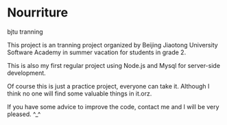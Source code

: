# Nourriture
bjtu tranning

This project is an tranning project organized by Beijing Jiaotong University Software Academy in summer vacation for students in grade 2.

This is also my first regular project using Node.js and Mysql for server-side development.

Of course this is just a practice project, everyone can take it. Although I think no one will find some valuable things in it.orz.

If you have some advice to improve the code, contact me and I will be very pleased. ^_^

